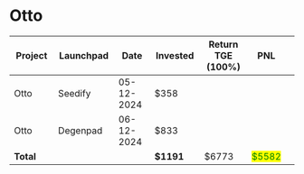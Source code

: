 # Otto



<table data-full-width="true"><thead><tr><th width="152">Project</th><th width="138">Launchpad</th><th width="132">Date</th><th width="133">Invested</th><th width="176">Return TGE (100%)</th><th>PNL</th><th></th></tr></thead><tbody><tr><td>Otto</td><td>Seedify</td><td>05-12-2024</td><td>$358</td><td></td><td></td><td></td></tr><tr><td>Otto</td><td>Degenpad</td><td>06-12-2024</td><td>$833</td><td></td><td></td><td></td></tr><tr><td><strong>Total</strong></td><td></td><td></td><td><strong>$1191</strong></td><td>$6773</td><td><mark style="color:green;">$5582</mark></td><td></td></tr></tbody></table>


